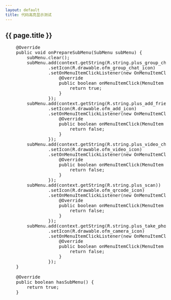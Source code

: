 ```yaml
---
layout: default
title: 代码高亮显示测试
---
```


<h2>{{ page.title }}</h2>

<!--?prettify lang=java linenums=true linenums=1?-->
<pre>
    @Override
	public void onPrepareSubMenu(SubMenu subMenu) {
		subMenu.clear();
		subMenu.add(context.getString(R.string.plus_group_chat))
				.setIcon(R.drawable.ofm_group_chat_icon)
				.setOnMenuItemClickListener(new OnMenuItemClickListener() {
					@Override
					public boolean onMenuItemClick(MenuItem item) {
						return true;
					}
				});
		subMenu.add(context.getString(R.string.plus_add_friend))
				.setIcon(R.drawable.ofm_add_icon)
				.setOnMenuItemClickListener(new OnMenuItemClickListener() {
					@Override
					public boolean onMenuItemClick(MenuItem item) {
						return false;
					}
				});
		subMenu.add(context.getString(R.string.plus_video_chat))
				.setIcon(R.drawable.ofm_video_icon)
				.setOnMenuItemClickListener(new OnMenuItemClickListener() {
					@Override
					public boolean onMenuItemClick(MenuItem item) {
						return false;
					}
				});
		subMenu.add(context.getString(R.string.plus_scan))
				.setIcon(R.drawable.ofm_qrcode_icon)
				.setOnMenuItemClickListener(new OnMenuItemClickListener() {
					@Override
					public boolean onMenuItemClick(MenuItem item) {
						return false;
					}
				});
		subMenu.add(context.getString(R.string.plus_take_photo))
				.setIcon(R.drawable.ofm_camera_icon)
				.setOnMenuItemClickListener(new OnMenuItemClickListener() {
					@Override
					public boolean onMenuItemClick(MenuItem item) {
						return false;
					}
				});
	}

	@Override
	public boolean hasSubMenu() {
		return true;
	}
</pre>